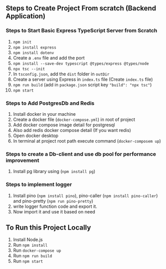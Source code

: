 ## Steps to Create Project From scratch (Backend Application)

### Steps to Start Basic Express TypeScript Server from Scratch
1. `npm init`
2. `npm install express`
3. `npm install dotenv`
4. Create a `.env` file and add the port
5. `npm install --save-dev typescript @types/express @types/node`
6. `npx tsc --init`
7. In `tsconfig.json`, add the `dist` folder in `outDir`
8. Create a server using Express in `index.ts` file (Create `index.ts` file)
9. `npm run build` (add in `package.json` script key `"build": "npx tsc"`)
10. `npm start`

### Steps to Add PostgresDb and Redis
1. Install docker in your machine
2. Create a docker file (`docker-compose.yml`) in root of project
3. Add docker compose image detail for postgresql
4. Also add redis docker compose detail (If you want redis)
5. Open docker desktop
6. In terminal at project root path execute command (`docker-composem up`)

### Steps to create a Db-client and use db pool for performance improvement
1. Install pg library using (`npm install pg`) 

### Steps to implement logger
1. Install pino (`npm install pino`), pino-caller (`npm install pino-caller`) and pino-pretty (`npm run pino-pretty`)
2. write logger function code and export it.
3. Now import it and use it based on need

## To Run this Project Locally
1. Install Node.js
2. Run `npm install`
3. Run `docker-compose up`
4. Run `npm run build`
5. Run `npm start`